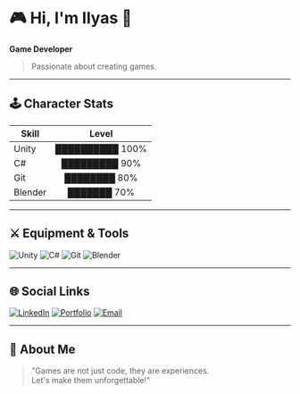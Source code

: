 # 🎮 Hi, I'm Ilyas 👋
**Game Developer**

> Passionate about creating games.

---

## 🕹️ Character Stats

| Skill         | Level |
|---------------|:-----:|
| Unity         | ██████████ 100% |
| C#            | █████████ 90%  |
| Git           | ████████ 80%  |
| Blender       | ███████ 70%  |

---

## ⚔️ Equipment & Tools
![Unity](https://img.shields.io/badge/Unity-100000?style=for-the-badge&logo=unity&logoColor=white)
![C#](https://img.shields.io/badge/C%23-239120?style=for-the-badge&logo=c-sharp&logoColor=white)
![Git](https://img.shields.io/badge/Git-F05032?style=for-the-badge&logo=git&logoColor=white)
![Blender](https://img.shields.io/badge/Blender-F5792A?style=for-the-badge&logo=blender&logoColor=white)

---

## 🌐 Social Links
[![LinkedIn](https://img.shields.io/badge/LinkedIn-0A66C2?style=for-the-badge&logo=linkedin&logoColor=white)](https://linkedin.com/in/ilyaskhatipov)
[![Portfolio](https://img.shields.io/badge/Portfolio-FF5722?style=for-the-badge&logo=firefox&logoColor=white)](https://ilyaskhatipov.github.io/)
[![Email](https://img.shields.io/badge/Email-D14836?style=for-the-badge&logo=gmail&logoColor=white)](mailto:ilyas@example.com)

---

## 🎯 About Me
> "Games are not just code, they are experiences.  
> Let's make them unforgettable!"  
